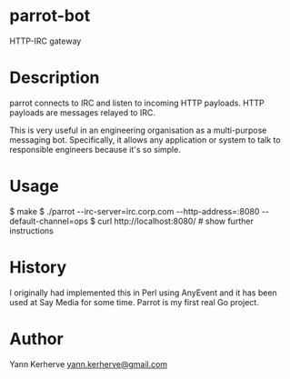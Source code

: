 parrot-bot
==========

HTTP-IRC gateway

# Description

parrot connects to IRC and listen to incoming HTTP payloads. HTTP payloads are
messages relayed to IRC.

This is very useful in an engineering organisation as a multi-purpose
messaging bot. Specifically, it allows any application or system to talk to
responsible engineers because it's so simple.

# Usage

  $ make
  $ ./parrot --irc-server=irc.corp.com --http-address=:8080 --default-channel=ops
  $ curl http://localhost:8080/  # show further instructions

# History

I originally had implemented this in Perl using AnyEvent and it has been used at
Say Media for some time. Parrot is my first real Go project.

# Author

Yann Kerherve <yann.kerherve@gmail.com>
